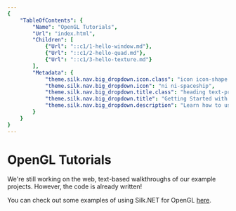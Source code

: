 ```yaml
---
{
    "TableOfContents": {
        "Name": "OpenGL Tutorials",
        "Url": "index.html",
        "Children": [
            {"Url": "::c1/1-hello-window.md"},
            {"Url": "::c1/2-hello-quad.md"},
            {"Url": "::c1/3-hello-texture.md"}
        ],
        "Metadata": {
            "theme.silk.nav.big_dropdown.icon.class": "icon icon-shape bg-gradient-primary rounded-circle text-white",
            "theme.silk.nav.big_dropdown.icon": "ni ni-spaceship",
            "theme.silk.nav.big_dropdown.title.class": "heading text-primary mb-md-1",
            "theme.silk.nav.big_dropdown.title": "Getting Started with Silk.NET & OpenGL",
            "theme.silk.nav.big_dropdown.description": "Learn how to use Silk.NET for making basic cross-platform games and applications powered by OpenGL."
        }
    }
}
---
```


# OpenGL Tutorials

We're still working on the web, text-based walkthroughs of our example projects. However, the code is already written!

You can check out some examples of using Silk.NET for OpenGL [here](https://github.com/dotnet/Silk.NET/tree/main/examples).
